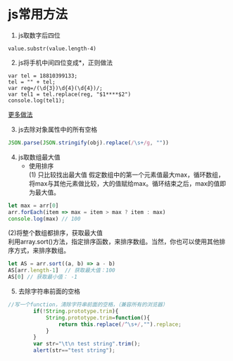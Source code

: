 # js常用方法
1. js取数字后四位
```
value.substr(value.length-4)
```
2. js将手机中间四位变成*，正则做法
```
var tel = 18810399133;
tel = "" + tel;
var reg=/(\d{3})\d{4}(\d{4})/;
var tel1 = tel.replace(reg, "$1****$2")
console.log(tel1);
```
[更多做法](http://www.cnblogs.com/chengkun101/p/7879522.html)

3. js去除对象属性中的所有空格
```js
JSON.parse(JSON.stringify(obj).replace(/\s+/g, ""))
```

4. js取数组最大值
    - 使用排序   
    (1) 只比较找出最大值
    假定数组中的第一个元素值最大max，循环数组，将max与其他元素做比较，大的值赋给max。循环结束之后，max的值即为最大值。
```js
let max = arr[0]
arr.forEach(item => max = item > max ? item : max)
console.log(max) // 100
```  
   (2)将整个数组都排序，获取最大值    
      利用array.sort()方法，指定排序函数，来排序数组。当然，你也可以使用其他排序方式，来排序数组。
```js
let AS = arr.sort((a, b) => a - b) 
AS[arr.length-1]  // 获取最大值：100
AS[0] // 获取最小值： -1
```      

5. 去除字符串前面的空格
```js
//写一个function，清除字符串前面的空格，（兼容所有的浏览器）
		if(!String.prototype.trim){
			String.prototype.trim=function(){
				return this.replace(/^\s+/,"").replace;
			}
		}
		var str="\t\n test string".trim();
		alert(str=="test string");
```
